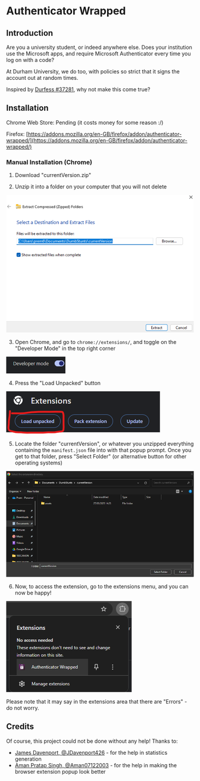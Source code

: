 # Authenticator Wrapped #

## Introduction ##

Are you a university student, or indeed anywhere else. Does your institution use the Microsoft apps, and require Microsoft Authenticator every time you log on with a code? 

At Durham University, we do too, with policies so strict that it signs the account out at random times. 

Inspired by [Durfess #37281](https://www.facebook.com/hashtag/durfess37281), why not make this come true?

## Installation ##

Chrome Web Store: Pending (it costs money for some reason :/)

Firefox: [https://addons.mozilla.org/en-GB/firefox/addon/authenticator-wrapped/](https://addons.mozilla.org/en-GB/firefox/addon/authenticator-wrapped/)

### Manual Installation (Chrome) ### 

1. Download "currentVersion.zip"

2. Unzip it into a folder on your computer that you will not delete

![Step 2 Visual](./downloadHelp/step2.png)

3. Open Chrome, and go to `chrome://extensions/`, and toggle on the "Developer Mode" in the top right corner

![Step 3 Visual](./downloadHelp/step3.png)

4. Press the "Load Unpacked" button

![Step 4 Visual](./downloadHelp/step4.png)

5. Locate the folder "currentVersion", or whatever you unzipped everything containing the `manifest.json` file into with that
popup prompt. Once you get to that folder, press "Select Folder" (or alternative button for other operating systems)

![Step 5 Visual](./downloadHelp/step5.png)

6. Now, to access the extension, go to the extensions menu, and you can now be happy!

![Step 6 Visual](./downloadHelp/step6.png)

Please note that it may say in the extensions area that there are "Errors" - do not worry.

## Credits ##

Of course, this project could not be done without any help! Thanks to:

- [James Davenport, @JDavenport426](https://github.com/JDavenport426) - for the help in statistics generation
- [Aman Pratap Singh, @Aman07122003](https://github.com/Aman07122003) - for the help in making the browser extension popup look better